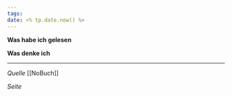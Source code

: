 ```yaml
---
tags: 
date: <% tp.date.now() %>
---
```



































































**Was habe ich gelesen**


**Was denke ich**


***

*Quelle*
[[NoBuch]]

*Seite*


